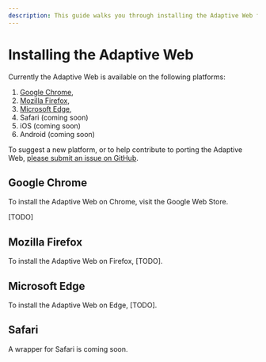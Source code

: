 ```yaml
---
description: This guide walks you through installing the Adaptive Web for your browser.
---
```


# Installing the Adaptive Web

Currently the Adaptive Web is available on the following platforms:

1. [Google Chrome](installing-the-adaptive-web.md#chrome),
2. [Mozilla Firefox](installing-the-adaptive-web.md#mozilla-firefox),
3. [Microsoft Edge](installing-the-adaptive-web.md#microsoft-edge),
4. Safari \(coming soon\)
5. iOS \(coming soon\)
6. Android \(coming soon\)

To suggest a new platform, or to help contribute to porting the Adaptive Web, [please submit an issue on GitHub](https://github.com/TheAdaptiveWeb/AdaptiveWeb.io/issues).

## Google Chrome

To install the Adaptive Web on Chrome, visit the Google Web Store.

\[TODO\]

## Mozilla Firefox

To install the Adaptive Web on Firefox, \[TODO\].

## Microsoft Edge

To install the Adaptive Web on Edge, \[TODO\].

## Safari

A wrapper for Safari is coming soon.

